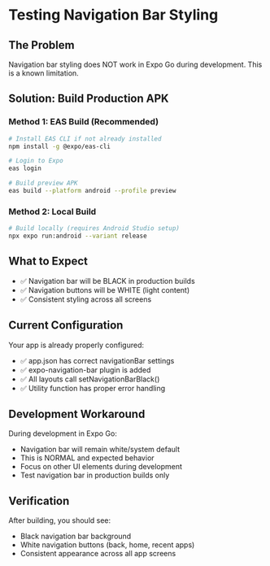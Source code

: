 # Testing Navigation Bar Styling

## The Problem
Navigation bar styling does NOT work in Expo Go during development. This is a known limitation.

## Solution: Build Production APK

### Method 1: EAS Build (Recommended)
```bash
# Install EAS CLI if not already installed
npm install -g @expo/eas-cli

# Login to Expo
eas login

# Build preview APK
eas build --platform android --profile preview
```

### Method 2: Local Build
```bash
# Build locally (requires Android Studio setup)
npx expo run:android --variant release
```

## What to Expect
- ✅ Navigation bar will be BLACK in production builds
- ✅ Navigation buttons will be WHITE (light content)
- ✅ Consistent styling across all screens

## Current Configuration
Your app is already properly configured:
- ✅ app.json has correct navigationBar settings
- ✅ expo-navigation-bar plugin is added
- ✅ All layouts call setNavigationBarBlack()
- ✅ Utility function has proper error handling

## Development Workaround
During development in Expo Go:
- Navigation bar will remain white/system default
- This is NORMAL and expected behavior
- Focus on other UI elements during development
- Test navigation bar in production builds only

## Verification
After building, you should see:
- Black navigation bar background
- White navigation buttons (back, home, recent apps)
- Consistent appearance across all app screens
